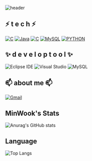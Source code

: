 ![header](https://capsule-render.vercel.app/api?type=waving&color=gradient&height=300&section=header&text=MinWook😄&fontSize=70)
##  ⚡  t e c h   ⚡
[![C](https://img.shields.io/badge/C++-F7DF1E?style=flat-square&logo=&logoColor=black)](https://github.com/MinWook6457/MinWook6457/edit/main/README.md) [![Java](https://img.shields.io/badge/Java-007396?style=flat-square&logo=Java&logoColor=white)](https://github.com/MinWook6457/) [![C](https://img.shields.io/badge/C-1572B6?style=flat-square&logo=C3&logoColor=white)](https://github.com/MinWook6457) [![MySQL](https://img.shields.io/badge/MySQL-4479A1?style=flat-square&logo=MySQL&logoColor=white)](https://github.com/MinWook6457) [![PYTHON](https://img.shields.io/badge/Python-330000?style=flat-square&logo=#3776AB&logoColor=white)](https://github.com/MinWook6457)


## ✨ d e v e l o p  t o o l ✨
![Eclipse IDE](https://img.shields.io/badge/Eclipse%20IDE-2C2255.svg?&style=for-the-badge&logo=Eclipse%20IDE&logoColor=white)
![Visual Studio](https://img.shields.io/badge/Visual%20Studio-5C2D91.svg?&style=for-the-badge&logo=Visual%20Studio%20&logoColor=white)
![MySQL](https://img.shields.io/badge/MySQL-4479A1.svg?&style=for-the-badge&logo=MySQL&logoColor=white)


 
##  📫 about me  📫 
 [![Gmail](https://img.shields.io/badge/Gmail-EA4335?style=flat-square&logo=Gmail&logoColor=white)](mailto:one.minuk6457@gmail.com)

 
 ## MinWook's Stats
![Anurag's GitHub stats](https://github-readme-stats.vercel.app/api?username=MinWook6457&show_icons=true&theme=onedark)

## Language
![Top Langs](https://github-readme-stats.vercel.app/api/top-langs/?username=MinWook6457&layout=compact&theme=tokyonight)

